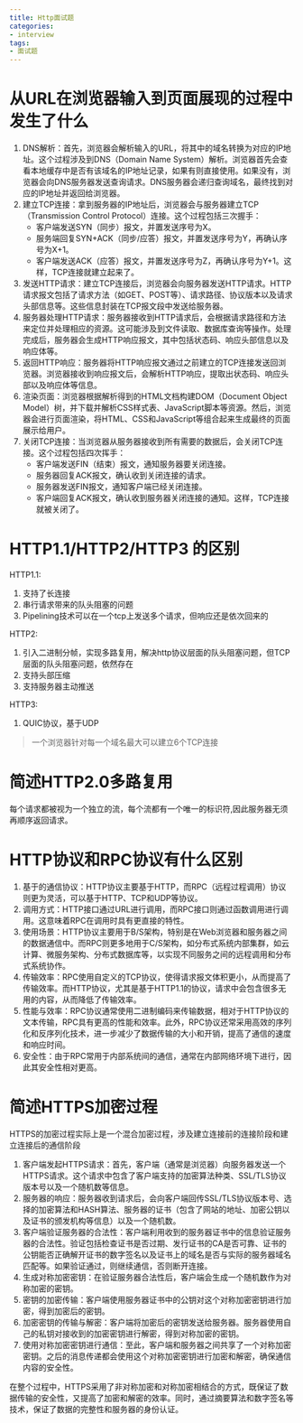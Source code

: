 ```yaml
---
title: Http面试题
categories: 
- interview
tags:
- 面试题
---
```



# 从URL在浏览器输入到页面展现的过程中发生了什么
1. DNS解析：首先，浏览器会解析输入的URL，将其中的域名转换为对应的IP地址。这个过程涉及到DNS（Domain Name System）解析。浏览器首先会查看本地缓存中是否有该域名的IP地址记录，如果有则直接使用。如果没有，浏览器会向DNS服务器发送查询请求。DNS服务器会递归查询域名，最终找到对应的IP地址并返回给浏览器。
2. 建立TCP连接：拿到服务器的IP地址后，浏览器会与服务器建立TCP（Transmission Control Protocol）连接。这个过程包括三次握手：
    * 客户端发送SYN（同步）报文，并置发送序号为X。
    * 服务端回复SYN+ACK（同步/应答）报文，并置发送序号为Y，再确认序号为X+1。
    * 客户端发送ACK（应答）报文，并置发送序号为Z，再确认序号为Y+1。这样，TCP连接就建立起来了。
3. 发送HTTP请求：建立TCP连接后，浏览器会向服务器发送HTTP请求。HTTP请求报文包括了请求方法（如GET、POST等）、请求路径、协议版本以及请求头部信息等。这些信息封装在TCP报文段中发送给服务器。
4. 服务器处理HTTP请求：服务器接收到HTTP请求后，会根据请求路径和方法来定位并处理相应的资源。这可能涉及到文件读取、数据库查询等操作。处理完成后，服务器会生成HTTP响应报文，其中包括状态码、响应头部信息以及响应体等。
5. 返回HTTP响应：服务器将HTTP响应报文通过之前建立的TCP连接发送回浏览器。浏览器接收到响应报文后，会解析HTTP响应，提取出状态码、响应头部以及响应体等信息。
6. 渲染页面：浏览器根据解析得到的HTML文档构建DOM（Document Object Model）树，并下载并解析CSS样式表、JavaScript脚本等资源。然后，浏览器会进行页面渲染，将HTML、CSS和JavaScript等组合起来生成最终的页面展示给用户。
7. 关闭TCP连接：当浏览器从服务器接收到所有需要的数据后，会关闭TCP连接。这个过程包括四次挥手：
    * 客户端发送FIN（结束）报文，通知服务器要关闭连接。
    * 服务器回复ACK报文，确认收到关闭连接的请求。
    * 服务器发送FIN报文，通知客户端已经关闭连接。
    * 客户端回复ACK报文，确认收到服务器关闭连接的通知。这样，TCP连接就被关闭了。

<!--more-->


# HTTP1.1/HTTP2/HTTP3 的区别
HTTP1.1:   
1. 支持了长连接
2. 串行请求带来的队头阻塞的问题
3. Pipelining技术可以在一个tcp上发送多个请求，但响应还是依次回来的


HTTP2:  
1. 引入二进制分帧，实现多路复用，解决http协议层面的队头阻塞问题，但TCP层面的队头阻塞问题，依然存在
2. 支持头部压缩
3. 支持服务器主动推送


HTTP3:  
1. QUIC协议，基于UDP


> 一个浏览器针对每一个域名最大可以建立6个TCP连接
# 简述HTTP2.0多路复用

每个请求都被视为一个独立的流，每个流都有一个唯一的标识符,因此服务器无须再顺序返回请求。

# HTTP协议和RPC协议有什么区别
1. 基于的通信协议：HTTP协议主要基于HTTP，而RPC（远程过程调用）协议则更为灵活，可以基于HTTP、TCP和UDP等协议。
2. 调用方式：HTTP接口通过URL进行调用，而RPC接口则通过函数调用进行调用。这意味着RPC在调用时具有更直接的特性。
3. 使用场景：HTTP协议主要用于B/S架构，特别是在Web浏览器和服务器之间的数据通信中。而RPC则更多地用于C/S架构，如分布式系统内部集群，如云计算、微服务架构、分布式数据库等，以实现不同服务之间的远程调用和分布式系统协作。
4. 传输效率：RPC使用自定义的TCP协议，使得请求报文体积更小，从而提高了传输效率。而HTTP协议，尤其是基于HTTP1.1的协议，请求中会包含很多无用的内容，从而降低了传输效率。
5. 性能与效率：RPC协议通常使用二进制编码来传输数据，相对于HTTP协议的文本传输，RPC具有更高的性能和效率。此外，RPC协议还常采用高效的序列化和反序列化技术，进一步减少了数据传输的大小和开销，提高了通信的速度和响应时间。
6. 安全性：由于RPC常用于内部系统间的通信，通常在内部网络环境下进行，因此其安全性相对更高。

# 简述HTTPS加密过程
HTTPS的加密过程实际上是一个混合加密过程，涉及建立连接前的连接阶段和建立连接后的通信阶段  
1. 客户端发起HTTPS请求：首先，客户端（通常是浏览器）向服务器发送一个HTTPS请求。这个请求中包含了客户端支持的加密算法种类、SSL/TLS协议版本号以及一个随机数等信息。
2. 服务器的响应：服务器收到请求后，会向客户端回传SSL/TLS协议版本号、选择的加密算法和HASH算法、服务器的证书（包含了网站的地址、加密公钥以及证书的颁发机构等信息）以及一个随机数。
3. 客户端验证服务器的合法性：客户端利用收到的服务器证书中的信息验证服务器的合法性。验证包括检查证书是否过期、发行证书的CA是否可靠、证书的公钥能否正确解开证书的数字签名以及证书上的域名是否与实际的服务器域名匹配等。如果验证通过，则继续通信，否则断开连接。
4. 生成对称加密密钥：在验证服务器合法性后，客户端会生成一个随机数作为对称加密的密钥。
5. 密钥的加密传输：客户端使用服务器证书中的公钥对这个对称加密密钥进行加密，得到加密后的密钥。
6. 加密密钥的传输与解密：客户端将加密后的密钥发送给服务器。服务器使用自己的私钥对接收到的加密密钥进行解密，得到对称加密的密钥。
7. 使用对称加密密钥进行通信：至此，客户端和服务器之间共享了一个对称加密密钥。之后的消息传递都会使用这个对称加密密钥进行加密和解密，确保通信内容的安全性。

在整个过程中，HTTPS采用了非对称加密和对称加密相结合的方式，既保证了数据传输的安全性，又提高了加密和解密的效率。同时，通过摘要算法和数字签名等技术，保证了数据的完整性和服务器的身份认证。

